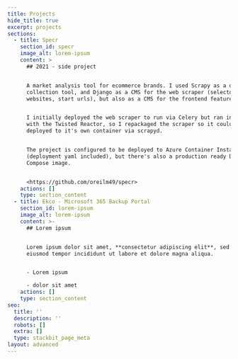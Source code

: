```yaml
---
title: Projects
hide_title: true
excerpt: projects
sections:
  - title: Specr
    section_id: specr
    image_alt: lorem-ipsum
    content: >
      ## 2021 - side project


      A market analysis tool for ecommerce brands. I used Scrapy as a data
      collection tool, and Django as a CMS for the web scraper (selectors,
      websites, start urls), but also as a CMS for the frontend features.


      I initially deployed the web scraper to run via Celery but ran into issues
      with the Twisted Reactor, so I repackaged the scraper so it could be
      deployed to it's own container via scrapyd.


      The project is configured to be deployed to Azure Container Instances
      (deployment yaml included), but there's also a production ready Docker
      Compose image.


      <https://github.com/oreilm49/specr>
    actions: []
    type: section_content
  - title: Ekco - Microsoft 365 Backup Portal
    section_id: lorem-ipsum
    image_alt: lorem-ipsum
    content: >-
      ## Lorem ipsum


      Lorem ipsum dolor sit amet, **consectetur adipiscing elit**, sed do
      eiusmod tempor incididunt ut labore et dolore magna aliqua.


      - Lorem ipsum

      - dolor sit amet
    actions: []
    type: section_content
seo:
  title: ''
  description: ''
  robots: []
  extra: []
  type: stackbit_page_meta
layout: advanced
---
```

